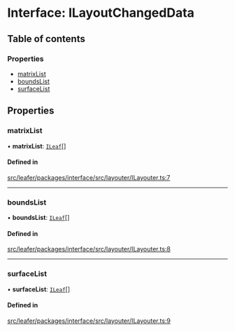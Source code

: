 # Interface: ILayoutChangedData

## Table of contents

### Properties

- [matrixList](ILayoutChangedData.md#matrixlist)
- [boundsList](ILayoutChangedData.md#boundslist)
- [surfaceList](ILayoutChangedData.md#surfacelist)

## Properties

### matrixList

• **matrixList**: [`ILeaf`](ILeaf.md)[]

#### Defined in

[src/leafer/packages/interface/src/layouter/ILayouter.ts:7](https://github.com/leaferjs/leafer/blob/c0a3cd1f6ba179c1348a90558ab02097cb535d9a/packages/interface/src/layouter/ILayouter.ts#L7)

___

### boundsList

• **boundsList**: [`ILeaf`](ILeaf.md)[]

#### Defined in

[src/leafer/packages/interface/src/layouter/ILayouter.ts:8](https://github.com/leaferjs/leafer/blob/c0a3cd1f6ba179c1348a90558ab02097cb535d9a/packages/interface/src/layouter/ILayouter.ts#L8)

___

### surfaceList

• **surfaceList**: [`ILeaf`](ILeaf.md)[]

#### Defined in

[src/leafer/packages/interface/src/layouter/ILayouter.ts:9](https://github.com/leaferjs/leafer/blob/c0a3cd1f6ba179c1348a90558ab02097cb535d9a/packages/interface/src/layouter/ILayouter.ts#L9)
